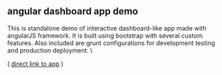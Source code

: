 ## angular dashboard app demo

This is standalone demo of interactive dashboard-like app made with angularJS framework.
It is built using bootstrap with several custom features.
Also included are grunt configurations for development testing and production deployment. \

( [direct link to app](https://maciejmao.github.io/appDashboardDemo/) )
